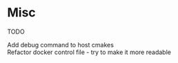 # Misc
TODO

Add debug command to host cmakes  
Refactor docker control file - try to make it more readable

